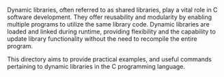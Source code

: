 Dynamic libraries, often referred to as shared libraries, play a vital role in C software development. They offer reusability and modularity by enabling multiple programs to utilize the same library code. Dynamic libraries are loaded and linked during runtime, providing flexibility and the capability to update library functionality without the need to recompile the entire program.

This directory aims to provide practical examples, and useful commands pertaining to dynamic libraries in the C programming language.
